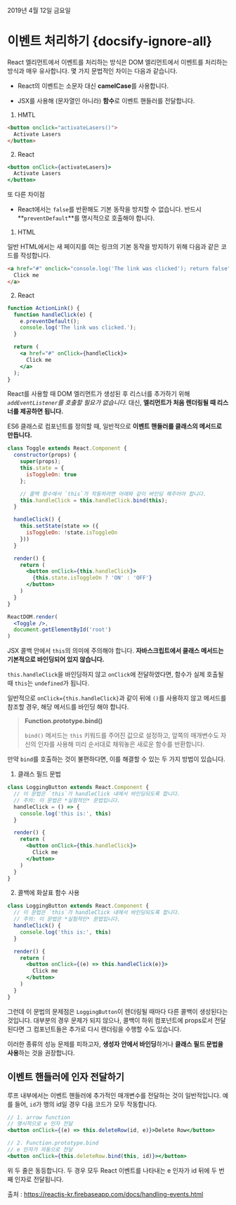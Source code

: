 2019년 4월 12일 금요일

# 이벤트 처리하기 {docsify-ignore-all}

React 엘리먼트에서 이벤트를 처리하는 방식은 DOM 엘리먼트에서 이벤트를 처리하는 방식과 매우 유사합니다. 몇 가지 문법적인 차이는 다음과 같습니다.

* React의 이벤트는 소문자 대신 **camelCase**를 사용합니다.

* JSX를 사용해 (문자열인 아니라) **함수**로 이벤트 핸들러를 전달합니다.

1. HMTL

```html
<button onclick="activateLasers()">
  Activate Lasers
</button>
```

2. React

```jsx
<button onClick={activateLasers}>
  Activate Lasers
</button>
```

또 다른 차이점

* React에서는 `false`를 반환해도 기본 동작을 방지할 수 없습니다. 반드시 **`preventDefault`**를 명시적으로 호출해야 합니다. 

1. HTML

일반 HTML에서는 새 페이지를 여는 링크의 기본 동작을 방지하기 위해 다음과 같은 코드를 작성합니다.

```html
<a href="#" onclick="console.log('The link was clicked'); return false">
  Click me
</a>
```

2. React

```jsx
function ActionLink() {
  function handleClick(e) {
    e.preventDefault();
    console.log('The link was clicked.');
  }

  return (
    <a href="#" onClick={handleClick}>
      Click me
    </a>
  );
}
```

React를 사용할 때 DOM 엘리먼트가 생성된 후 리스너를 추가하기 위해 *`addEventListener`를 호출할 필요가 없습니다.* 대신, **엘리먼트가 처음 렌더링될 때 리스너를 제공하면 됩니다.**

ES6 클래스로 컴포넌트를 정의할 때, 일반적으로 **이벤트 핸들러를 클래스의 메서드로 만듭니다.**

```jsx
class Toggle extends React.Component {
  constructor(props) {
    super(props);
    this.state = {
      isToggleOn: true
    };

    // 콜백 함수에서 `this`가 작동하려면 아래와 같이 바인딩 해주어야 합니다.
    this.handleClick = this.handleClick.bind(this);
  }

  handleClick() {
    this.setState(state => ({
      isToggleOn: !state.isToggleOn
    }))
  }

  render() {
    return (
      <button onClick={this.handleClick}>
        {this.state.isToggleOn ? 'ON' : 'OFF'}
      </button>
    )
  }
}

ReactDOM.render(
  <Toggle />,
  document.getElementById('root')
)
```

JSX 콜백 안에서 `this`의 의미에 주의해야 합니다. **자바스크립트에서 클래스 메서드는 기본적으로 바인딩되어 있지 않습니다.** 

`this.handleClick`을 바인딩하지 않고 `onClick`에 전달하였다면, 함수가 실제 호출될 때 `this`는 `undefined`가 됩니다.

일반적으로 `onClick={this.handleClick}`과 같이 뒤에 `()`를 사용하지 않고 메서드를 참조할 경우, 해당 메서드를 바인딩 해야 합니다.

> **Function.prototype.bind()**
>
> `bind()` 메서드는 `this` 키워드를 주어진 값으로 설정하고, 앞쪽의 매개변수도 자신의 인자를 사용해 미리 순서대로 채워놓은 새로운 함수를 반환합니다.

만약 `bind`를 호출하는 것이 불편하다면, 이를 해결할 수 있는 두 가지 방법이 있습니다. 

1. 클래스 필드 문법

```jsx
class LoggingButton extends React.Component {
  // 이 문법은 `this`가 handleClick 내에서 바인딩되도록 합니다.
  // 주의: 이 문법은 *실험적인* 문법입니다.
  handleClick = () => {
    console.log('this is:', this)
  }

  render() {
    return (
      <button onClick={this.handleClick}>
        Click me
      </button>
    )
  }
}
```

2. 콜백에 화살표 함수 사용

```jsx
class LoggingButton extends React.Component {
  // 이 문법은 `this`가 handleClick 내에서 바인딩되도록 합니다.
  // 주의: 이 문법은 *실험적인* 문법입니다.
  handleClick() {
    console.log('this is:', this)
  }

  render() {
    return (
      <button onClick={(e) => this.handleClick(e)}>
        Click me
      </button>
    )
  }
}
```

그런데 이 문법의 문제점은 `LoggingButton`이 렌더링될 때마다 다른 콜백이 생성된다는 것입니다. 대부분의 경우 문제가 되지 않으나, 콜백이 하위 컴포넌트에 props로서 전달된다면 그 컴포넌트들은 추가로 다시 렌더링을 수행할 수도 있습니다. 

이러한 종류의 성능 문제를 피하고자, **생성자 안에서 바인딩**하거나 **클래스 필드 문법을 사용**하는 것을 권장합니다.


## 이벤트 핸들러에 인자 전달하기

루프 내부에서는 이벤트 핸들러에 추가적인 매개변수를 전달하는 것이 일반적입니다. 예를 들어, `id`가 행의 id일 경우 다음 코드가 모두 작동합니다.

```jsx
// 1. arrow function
// 명시적으로 e 인자 전달
<button onClick={(e) => this.deleteRow(id, e)}>Delete Row</button>

// 2. Function.prototype.bind
// e 인자가 자동으로 전달
<button onClick={this.deleteRow.bind(this, id)}></button>
```

위 두 줄은 동등합니다. 두 경우 모두 React 이벤트를 나타내는 e 인자가 id 뒤에 두 번째 인자로 전달됩니다. 

출처 : https://reactjs-kr.firebaseapp.com/docs/handling-events.html
